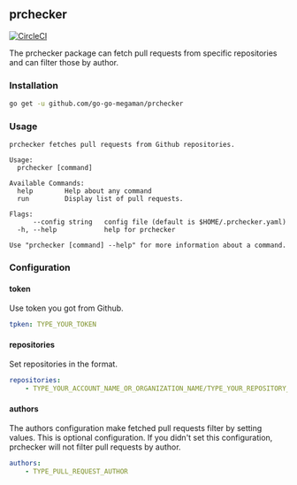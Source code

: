 ## prchecker

[![CircleCI](https://circleci.com/gh/go-go-megaman/prchecker.svg?style=svg)](https://circleci.com/gh/go-go-megaman/prchecker)

The prchecker package can fetch pull requests from specific repositories and can filter those by author. 

### Installation

```bash
go get -u github.com/go-go-megaman/prchecker
```

### Usage

```text
prchecker fetches pull requests from Github repositories.

Usage:
  prchecker [command]

Available Commands:
  help        Help about any command
  run         Display list of pull requests.

Flags:
      --config string   config file (default is $HOME/.prchecker.yaml)
  -h, --help            help for prchecker

Use "prchecker [command] --help" for more information about a command.
```

### Configuration

#### token

Use token you got from Github.

```yaml
tpken: TYPE_YOUR_TOKEN
```

#### repositories

Set repositories in the format.

```yaml
repositories:
    - TYPE_YOUR_ACCOUNT_NAME_OR_ORGANIZATION_NAME/TYPE_YOUR_REPOSITORY_NAME
```

#### authors

The authors configuration make fetched pull requests filter by setting values. This is optional configuration. If you didn't set this configuration, prchecker will not filter pull requests by author.

```yaml
authors:
    - TYPE_PULL_REQUEST_AUTHOR
```